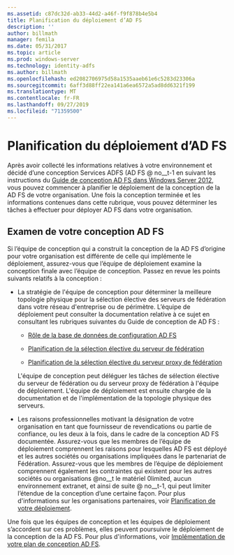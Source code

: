 ```yaml
---
ms.assetid: c87dc32d-ab33-44d2-a46f-f9f878b4e5b4
title: Planification du déploiement d’AD FS
description: ''
author: billmath
manager: femila
ms.date: 05/31/2017
ms.topic: article
ms.prod: windows-server
ms.technology: identity-adfs
ms.author: billmath
ms.openlocfilehash: ed2082706975d58a1535aaeb61e6c5283d23306a
ms.sourcegitcommit: 6aff3d88ff22ea141a6ea6572a5ad8dd6321f199
ms.translationtype: MT
ms.contentlocale: fr-FR
ms.lasthandoff: 09/27/2019
ms.locfileid: "71359500"
---
```

# <a name="planning-to-deploy-ad-fs"></a>Planification du déploiement d’AD FS


Après avoir collecté les informations relatives à votre environnement et décidé d’une conception Services ADFS \(AD FS @ no__t-1 en suivant les instructions du [Guide de conception AD FS dans Windows Server 2012](https://technet.microsoft.com/library/dd807036.aspx), vous pouvez commencer à planifier le déploiement de la conception de la AD FS de votre organisation. Une fois la conception terminée et les informations contenues dans cette rubrique, vous pouvez déterminer les tâches à effectuer pour déployer AD FS dans votre organisation.  
  
## <a name="reviewing-your-ad-fs-design"></a>Examen de votre conception AD FS  
Si l’équipe de conception qui a construit la conception de la AD FS d’origine pour votre organisation est différente de celle qui implémente le déploiement, assurez-vous que l’équipe de déploiement examine la conception finale avec l’équipe de conception. Passez en revue les points suivants relatifs à la conception :  
  
-   La stratégie de l'équipe de conception pour déterminer la meilleure topologie physique pour la sélection élective des serveurs de fédération dans votre réseau d'entreprise ou de périmètre. L’équipe de déploiement peut consulter la documentation relative à ce sujet en consultant les rubriques suivantes du Guide de conception de AD FS :  
  
    -   [Rôle de la base de données de configuration AD FS](../../ad-fs/technical-reference/The-Role-of-the-AD-FS-Configuration-Database.md)  
  
    -   [Planification de la sélection élective du serveur de fédération](https://technet.microsoft.com/library/dd807069.aspx)  
  
    -   [Planification de la sélection élective du serveur proxy de fédération](https://technet.microsoft.com/library/dd807130.aspx)  
  
    L'équipe de conception peut déléguer les tâches de sélection élective du serveur de fédération ou du serveur proxy de fédération à l'équipe de déploiement. L'équipe de déploiement est ensuite chargée de la documentation et de l'implémentation de la topologie physique des serveurs.  
  
-   Les raisons professionnelles motivant la désignation de votre organisation en tant que fournisseur de revendications ou partie de confiance, ou les deux à la fois, dans le cadre de la conception AD FS documentée. Assurez-vous que les membres de l’équipe de déploiement comprennent les raisons pour lesquelles AD FS est déployé et les autres sociétés ou organisations impliquées dans le partenariat de Fédération. Assurez-vous que les membres de l’équipe de déploiement comprennent également les contraintes qui existent pour les autres sociétés ou organisations @no__t le matériel 0limited, aucun environnement extranet, et ainsi de suite @ no__t-1, qui peut limiter l’étendue de la conception d’une certaine façon. Pour plus d'informations sur les organisations partenaires, voir [Planification de votre déploiement](https://technet.microsoft.com/library/dd807083.aspx).  
  
Une fois que les équipes de conception et les équipes de déploiement s’accordent sur ces problèmes, elles peuvent poursuivre le déploiement de la conception de la AD FS. Pour plus d'informations, voir [Implémentation de votre plan de conception AD FS](Implementing-Your-AD-FS-Design-Plan.md).  
